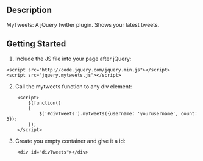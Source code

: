 ## Description

MyTweets: A jQuery twitter plugin. Shows your latest tweets.

## Getting Started

1. Include the JS file into your page after jQuery:
```
<script src="http://code.jquery.com/jquery.min.js"></script>
<script src="jquery.mytweets.js"></script>
```

2. Call the mytweets function to any div element:
```
	<script>
		$(function()
		{
			$('#divTweets').mytweets({username: 'yourusername', count: 3});
		});
	</script>
```

3. Create you empty container and give it a id:
```
	<div id="divTweets"></div>
```